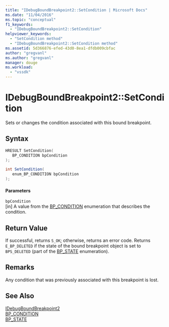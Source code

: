 ```yaml
---
title: "IDebugBoundBreakpoint2::SetCondition | Microsoft Docs"
ms.date: "11/04/2016"
ms.topic: "conceptual"
f1_keywords: 
  - "IDebugBoundBreakpoint2::SetCondition"
helpviewer_keywords: 
  - "SetCondition method"
  - "IDebugBoundBreakpoint2::SetCondition method"
ms.assetid: 5d366876-efed-43d0-8ea1-dfdb009cbfac
author: "gregvanl"
ms.author: "gregvanl"
manager: douge
ms.workload: 
  - "vssdk"
---
```

# IDebugBoundBreakpoint2::SetCondition
Sets or changes the condition associated with this bound breakpoint.  
  
## Syntax  
  
```cpp  
HRESULT SetCondition(   
   BP_CONDITION bpCondition  
);  
```  
  
```csharp  
int SetCondition(   
   enum_BP_CONDITION bpCondition  
);  
```  
  
#### Parameters  
 `bpCondition`  
 [in] A value from the [BP_CONDITION](../../../extensibility/debugger/reference/bp-condition.md) enumeration that describes the condition.  
  
## Return Value  
 If successful, returns `S_OK`; otherwise, returns an error code. Returns `E_BP_DELETED` if the state of the bound breakpoint object is set to `BPS_DELETED` (part of the [BP_STATE](../../../extensibility/debugger/reference/bp-state.md) enumeration).  
  
## Remarks  
 Any condition that was previously associated with this breakpoint is lost.  
  
## See Also  
 [IDebugBoundBreakpoint2](../../../extensibility/debugger/reference/idebugboundbreakpoint2.md)   
 [BP_CONDITION](../../../extensibility/debugger/reference/bp-condition.md)   
 [BP_STATE](../../../extensibility/debugger/reference/bp-state.md)